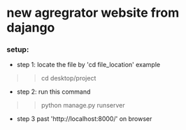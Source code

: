 # new agregrator website from dajango
### setup:
- step 1: locate the file by 'cd file_location' example 
>> cd desktop/project
- step 2: run this command
>> python manage.py runserver
- step 3 past 'http://localhost:8000/' on browser
